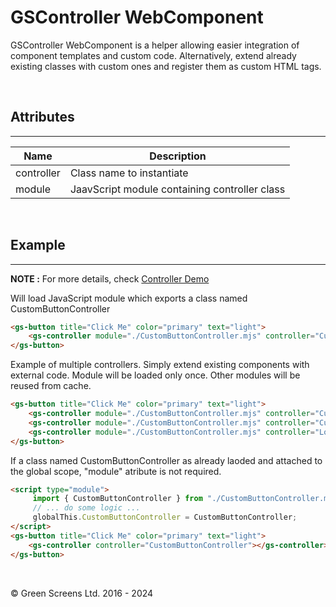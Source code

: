 # GSController WebComponent
 
GSController WebComponent is a helper allowing easier integration of component templates and custom code.
Alternatively, extend already existing classes with custom ones and register them as custom HTML tags.
  
<br>
 
## Attributes
---
 
| Name               | Description                                              |
|--------------------|----------------------------------------------------------|
| controller         | Class name to instantiate                                |
| module             | JaavScript module containing controller class            |

<br>
 
## Example
---

**NOTE :**
For more details, check [Controller Demo](../../demos/helpers/controller.html)

Will load JavaScript module which exports a class named CustomButtonController
```HTML
<gs-button title="Click Me" color="primary" text="light">
    <gs-controller module="./CustomButtonController.mjs" controller="CustomButtonController"></gs-controller>
</gs-button>
```

Example of multiple controllers. Simply extend existing components with external code.
Module will be loaded only once. Other modules will be reused from cache.

```HTML
<gs-button title="Click Me" color="primary" text="light">
    <gs-controller module="./CustomButtonController.mjs" controller="CustomButtonController"></gs-controller>
    <gs-controller module="./CustomButtonController.mjs" controller="CustomMouseController"></gs-controller>
    <gs-controller module="./CustomButtonController.mjs" controller="LoginController"></gs-controller>
</gs-button>
```


If a class named CustomButtonController as already laoded and attached to the global scope, "module" atribute is not required.

```HTML
<script type="module">
     import { CustomButtonController } from "./CustomButtonController.mjs";
     // ... do some logic ...
     globalThis.CustomButtonController = CustomButtonController;
</script>
<gs-button title="Click Me" color="primary" text="light">
    <gs-controller controller="CustomButtonController"></gs-controller>
</gs-button>
```

<br>

&copy; Green Screens Ltd. 2016 - 2024
